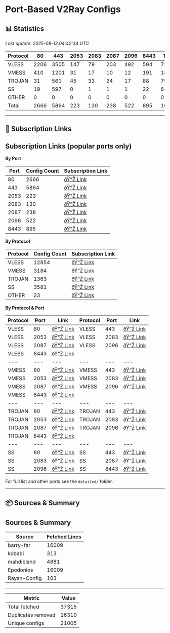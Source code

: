 # Port-Based V2Ray Configs

## 📊 Statistics
<!-- START-STATS -->
_Last update: 2025-08-13 04:42:34 UTC_

| Protocol | 80 | 443 | 2053 | 2083 | 2087 | 2096 | 8443 | Total |
|---|---|---|---|---|---|---|---|---|
| VLESS | 2206 | 3505 | 147 | 79 | 203 | 492 | 594 | 7226 |
| VMESS | 410 | 1201 | 31 | 17 | 10 | 12 | 191 | 1872 |
| TROJAN | 31 | 561 | 45 | 33 | 24 | 17 | 88 | 799 |
| SS | 19 | 597 | 0 | 1 | 1 | 1 | 22 | 641 |
| OTHER | 0 | 0 | 0 | 0 | 0 | 0 | 0 | 0 |
| Total | 2666 | 5864 | 223 | 130 | 238 | 522 | 895 | 10538 |
<!-- END-STATS -->

---

## 🔗 Subscription Links
<!-- START-LINKS -->
## Subscription Links (popular ports only)

**By Port**

| Port | Config Count | Subscription Link |
|---|---|---|
| 80 | 2666 | [ðŸ“Ž Link](./sub/port_80.txt) |
| 443 | 5864 | [ðŸ“Ž Link](./sub/port_443.txt) |
| 2053 | 223 | [ðŸ“Ž Link](./sub/port_2053.txt) |
| 2083 | 130 | [ðŸ“Ž Link](./sub/port_2083.txt) |
| 2087 | 238 | [ðŸ“Ž Link](./sub/port_2087.txt) |
| 2096 | 522 | [ðŸ“Ž Link](./sub/port_2096.txt) |
| 8443 | 895 | [ðŸ“Ž Link](./sub/port_8443.txt) |

**By Protocol**

| Protocol | Config Count | Subscription Link |
|---|---|---|
| VLESS | 12854 | [ðŸ“Ž Link](./sub/vless.txt) |
| VMESS | 3184 | [ðŸ“Ž Link](./sub/vmess.txt) |
| TROJAN | 1363 | [ðŸ“Ž Link](./sub/trojan.txt) |
| SS | 3581 | [ðŸ“Ž Link](./sub/ss.txt) |
| OTHER | 23 | [ðŸ“Ž Link](./sub/other.txt) |

**By Protocol & Port**

| Protocol | Port | Link | Protocol | Port | Link |
|----------|------|------|----------|------|------|
| VLESS | 80 | [ðŸ“Ž Link](./detailed/vless/80.txt) | VLESS | 443 | [ðŸ“Ž Link](./detailed/vless/443.txt) |
| VLESS | 2053 | [ðŸ“Ž Link](./detailed/vless/2053.txt) | VLESS | 2083 | [ðŸ“Ž Link](./detailed/vless/2083.txt) |
| VLESS | 2087 | [ðŸ“Ž Link](./detailed/vless/2087.txt) | VLESS | 2096 | [ðŸ“Ž Link](./detailed/vless/2096.txt) |
| VLESS | 8443 | [ðŸ“Ž Link](./detailed/vless/8443.txt) |  |  |  |
| **---** | **---** | **---** | **---** | **---** | **---** |
| VMESS | 80 | [ðŸ“Ž Link](./detailed/vmess/80.txt) | VMESS | 443 | [ðŸ“Ž Link](./detailed/vmess/443.txt) |
| VMESS | 2053 | [ðŸ“Ž Link](./detailed/vmess/2053.txt) | VMESS | 2083 | [ðŸ“Ž Link](./detailed/vmess/2083.txt) |
| VMESS | 2087 | [ðŸ“Ž Link](./detailed/vmess/2087.txt) | VMESS | 2096 | [ðŸ“Ž Link](./detailed/vmess/2096.txt) |
| VMESS | 8443 | [ðŸ“Ž Link](./detailed/vmess/8443.txt) |  |  |  |
| **---** | **---** | **---** | **---** | **---** | **---** |
| TROJAN | 80 | [ðŸ“Ž Link](./detailed/trojan/80.txt) | TROJAN | 443 | [ðŸ“Ž Link](./detailed/trojan/443.txt) |
| TROJAN | 2053 | [ðŸ“Ž Link](./detailed/trojan/2053.txt) | TROJAN | 2083 | [ðŸ“Ž Link](./detailed/trojan/2083.txt) |
| TROJAN | 2087 | [ðŸ“Ž Link](./detailed/trojan/2087.txt) | TROJAN | 2096 | [ðŸ“Ž Link](./detailed/trojan/2096.txt) |
| TROJAN | 8443 | [ðŸ“Ž Link](./detailed/trojan/8443.txt) |  |  |  |
| **---** | **---** | **---** | **---** | **---** | **---** |
| SS | 80 | [ðŸ“Ž Link](./detailed/ss/80.txt) | SS | 443 | [ðŸ“Ž Link](./detailed/ss/443.txt) |
| SS | 2083 | [ðŸ“Ž Link](./detailed/ss/2083.txt) | SS | 2087 | [ðŸ“Ž Link](./detailed/ss/2087.txt) |
| SS | 2096 | [ðŸ“Ž Link](./detailed/ss/2096.txt) | SS | 8443 | [ðŸ“Ž Link](./detailed/ss/8443.txt) |

For full list and other ports see the `detailed/` folder.
<!-- END-LINKS -->

---

## 📦 Sources & Summary
<!-- START-SOURCES -->
## Sources & Summary

| Source | Fetched Lines |
|---|---|
| barry-far | 16009 |
| kobabi | 313 |
| mahdibland | 4881 |
| Epodonios | 16009 |
| Rayan-Config | 103 |

---

| Metric | Value |
|---|---|
| Total fetched | 37315 |
| Duplicates removed | 16310 |
| Unique configs | 21005 |
<!-- END-SOURCES -->
